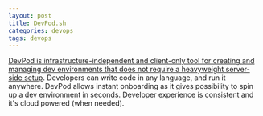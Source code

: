 ```yaml
---
layout: post
title: DevPod.sh
categories: devops
tags: devops
---
```


[DevPod is infrastructure-independent and client-only tool for creating and managing dev environments that does not require a heavyweight server-side setup](https://devpod.sh/). Developers can write code in any language, and run it anywhere. DevPod allows instant onboarding as it gives possibility to spin up a dev environment in seconds. Developer experience is consistent and it's cloud powered (when needed).
